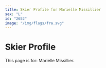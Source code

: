 ```yaml
---
title: Skier Profile for Marielle Missillier
sex: "L"
id: "2652"
image: "/img/flags/fra.svg" 
---
```


# Skier Profile

This page is for: Marielle Missillier.
    